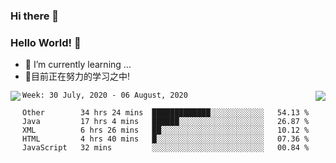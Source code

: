 ### Hi there 👋
### Hello World! 🙌

- 🌱 I’m currently learning ...
- 📖目前正在努力的学习之中!

<a href="https://github.com/anuraghazra/github-readme-stats">
  <img align="left" src="https://github-readme-stats.vercel.app/api?username=keyboardWithDream&show_icons=true&repo=github-readme-stats" />
</a>
<a href="https://github.com/anuraghazra/convoychat">
  <img align="right" src="https://github-readme-stats.vercel.app/api/top-langs/?username=keyboardWithDream&layout=compact&repo=convoychat" />
</a>



<!--START_SECTION:waka-->
```text
Week: 30 July, 2020 - 06 August, 2020

Other        34 hrs 24 mins  █████████████░░░░░░░░░░░░   54.13 % 
Java         17 hrs 4 mins   ██████░░░░░░░░░░░░░░░░░░░   26.87 % 
XML          6 hrs 26 mins   ██░░░░░░░░░░░░░░░░░░░░░░░   10.12 % 
HTML         4 hrs 40 mins   █░░░░░░░░░░░░░░░░░░░░░░░░   07.36 % 
JavaScript   32 mins         ░░░░░░░░░░░░░░░░░░░░░░░░░   00.84 %
```
<!--END_SECTION:waka-->
